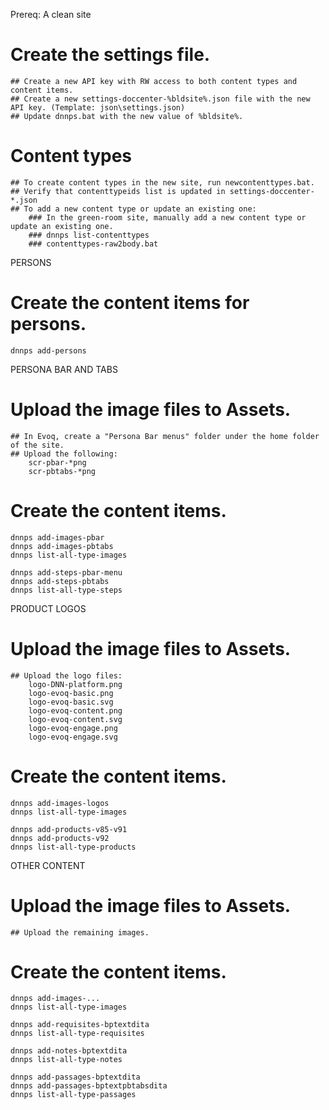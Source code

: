 

Prereq: A clean site



# Create the settings file.
    ## Create a new API key with RW access to both content types and content items.
    ## Create a new settings-doccenter-%bldsite%.json file with the new API key. (Template: json\settings.json)
    ## Update dnnps.bat with the new value of %bldsite%.

# Content types
    ## To create content types in the new site, run newcontenttypes.bat.
    ## Verify that contenttypeids list is updated in settings-doccenter-*.json
    ## To add a new content type or update an existing one:
        ### In the green-room site, manually add a new content type or update an existing one.
        ### dnnps list-contenttypes
        ### contenttypes-raw2body.bat



PERSONS
# Create the content items for persons.
    dnnps add-persons



PERSONA BAR AND TABS

# Upload the image files to Assets.
    ## In Evoq, create a "Persona Bar menus" folder under the home folder of the site.
    ## Upload the following:
        scr-pbar-*png
        scr-pbtabs-*png

# Create the content items.
    dnnps add-images-pbar
    dnnps add-images-pbtabs
    dnnps list-all-type-images

    dnnps add-steps-pbar-menu
    dnnps add-steps-pbtabs
    dnnps list-all-type-steps



PRODUCT LOGOS

# Upload the image files to Assets.
    ## Upload the logo files:
        logo-DNN-platform.png
        logo-evoq-basic.png
        logo-evoq-basic.svg
        logo-evoq-content.png
        logo-evoq-content.svg
        logo-evoq-engage.png
        logo-evoq-engage.svg

# Create the content items.
    dnnps add-images-logos
    dnnps list-all-type-images

    dnnps add-products-v85-v91
    dnnps add-products-v92
    dnnps list-all-type-products



OTHER CONTENT

# Upload the image files to Assets.
    ## Upload the remaining images.

# Create the content items.
    dnnps add-images-...
    dnnps list-all-type-images

    dnnps add-requisites-bptextdita
    dnnps list-all-type-requisites

    dnnps add-notes-bptextdita
    dnnps list-all-type-notes

    dnnps add-passages-bptextdita
    dnnps add-passages-bptextpbtabsdita
    dnnps list-all-type-passages




